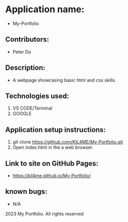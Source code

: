 # Application name:
* My-Portfolio

## Contributors:
* Peter Do

## Description: 
* A webpage showcasing basic html and css skills.

## Technologies used:
1. VS CODE/Terminal
2. GOOGLE

## Application setup instructions:
1. git clone https://github.com/KIL4ME/My-Portfolio.git
2. Open index.html in the a web browser.

## Link to site on GitHub Pages:
* https://kil4me.github.io/My-Portfolio/

## known bugs:
* N/A

2023 My Portfolio. All rights reserved
